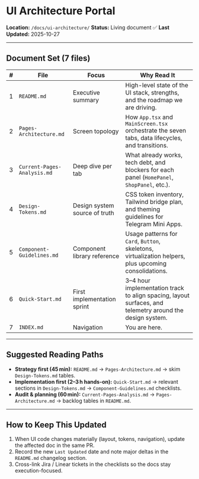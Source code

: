 # UI Architecture Portal

**Location:** `/docs/ui-architecture/`
**Status:** Living document ✅
**Last Updated:** 2025-10-27

---

## Document Set (7 files)

| # | File | Focus | Why Read It |
|---|------|-------|-------------|
| 1 | `README.md` | Executive summary | High-level state of the UI stack, strengths, and the roadmap we are driving.
| 2 | `Pages-Architecture.md` | Screen topology | How `App.tsx` and `MainScreen.tsx` orchestrate the seven tabs, data lifecycles, and transitions.
| 3 | `Current-Pages-Analysis.md` | Deep dive per tab | What already works, tech debt, and blockers for each panel (`HomePanel`, `ShopPanel`, etc.).
| 4 | `Design-Tokens.md` | Design system source of truth | CSS token inventory, Tailwind bridge plan, and theming guidelines for Telegram Mini Apps.
| 5 | `Component-Guidelines.md` | Component library reference | Usage patterns for `Card`, `Button`, skeletons, virtualization helpers, plus upcoming consolidations.
| 6 | `Quick-Start.md` | First implementation sprint | 3–4 hour implementation track to align spacing, layout surfaces, and telemetry around the design system.
| 7 | `INDEX.md` | Navigation | You are here.

---

## Suggested Reading Paths

- **Strategy first (45 min):** `README.md` → `Pages-Architecture.md` → skim `Design-Tokens.md` tables.
- **Implementation first (2–3 h hands-on):** `Quick-Start.md` → relevant sections in `Design-Tokens.md` → `Component-Guidelines.md` checklists.
- **Audit & planning (60 min):** `Current-Pages-Analysis.md` → `Pages-Architecture.md` → backlog tables in `README.md`.

---

## How to Keep This Updated

1. When UI code changes materially (layout, tokens, navigation), update the affected doc in the same PR.
2. Record the new `Last Updated` date and note major deltas in the `README.md` changelog section.
3. Cross-link Jira / Linear tickets in the checklists so the docs stay execution-focused.
